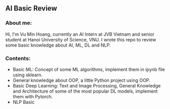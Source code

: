 ## AI Basic Review


### About me:
Hi, I'm Vu Min Hoang, currently an AI Intern at JVB Vietnam and senior student at Hanoi University of Science, VNU. I wrote this repo to review some basic knowledge about AI, ML, DL and NLP. 

### Contents:
-  Basic ML: Concept of some ML algorithms, implement them in ipynb file using sklearn.
-  General knowledge about OOP, a little Python project using OOP.
-  Basic Deep Learning: Text and Image Processing, General Knowledge and Architecture of some of the most popular DL models, implement them with Pytorch.
-  NLP Basic
